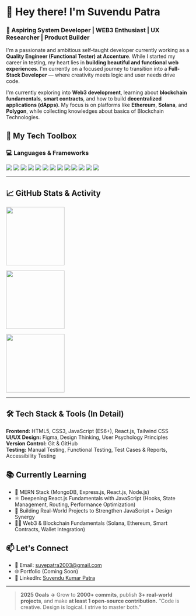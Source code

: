 # 👋 Hey there! I'm Suvendu Patra

### 🚀 Aspiring System Developer | WEB3 Enthusiast | UX Researcher | Product Builder

I'm a passionate and ambitious self-taught developer currently working as a **Quality Engineer (Functional Tester) at Accenture**. While I started my career in testing, my heart lies in **building beautiful and functional web experiences**. I'm currently on a focused journey to transition into a **Full-Stack Developer** — where creativity meets logic and user needs drive code.

I'm currently exploring into **Web3 development**, learning about **blockchain fundamentals**, **smart contracts**, and how to build **decentralized applications (dApps)**. My focus is on platforms like **Ethereum**, **Solana**, and **Polygon**, while collecting knowledges about basics of Blockchain Technologies.


## 🧰 My Tech Toolbox

### 💻 Languages & Frameworks

<p align="left">
  <img src="https://img.shields.io/badge/HTML5-E34F26?style=for-the-badge&logo=html5&logoColor=white" />
  <img src="https://img.shields.io/badge/CSS3-1572B6?style=for-the-badge&logo=css3&logoColor=white" />
  <img src="https://img.shields.io/badge/JavaScript-F7DF1E?style=for-the-badge&logo=javascript&logoColor=black" />
  <img src="https://img.shields.io/badge/React.js-20232A?style=for-the-badge&logo=react&logoColor=61DAFB" />
  <img src="https://img.shields.io/badge/TailwindCSS-38B2AC?style=for-the-badge&logo=tailwind-css&logoColor=white" />
  <img src="https://img.shields.io/badge/Figma-F24E1E?style=for-the-badge&logo=figma&logoColor=white" />
  <img src="https://img.shields.io/badge/Git-F05032?style=for-the-badge&logo=git&logoColor=white" />
  <img src="https://img.shields.io/badge/GitHub-181717?style=for-the-badge&logo=github&logoColor=white" />
  <img src="https://img.shields.io/badge/Web3-3C3C3D?style=for-the-badge&logo=web3dotjs&logoColor=white" />
  <img src="https://img.shields.io/badge/Ethereum-3C3C3D?style=for-the-badge&logo=ethereum&logoColor=white" />
  <img src="https://img.shields.io/badge/Solana-3B00B9?style=for-the-badge&logo=solana&logoColor=white" />
  <img src="https://img.shields.io/badge/Smart%20Contracts-FF9900?style=for-the-badge&logo=blockchaindotcom&logoColor=white" />
  <img src="https://img.shields.io/badge/Polygon-8247E5?style=for-the-badge&logo=polygon&logoColor=white" />
</p>

---

## 📈 GitHub Stats & Activity

<p align="left">
  <img src="https://github-readme-stats.vercel.app/api?username=suvepatra004&show_icons=true&theme=tokyonight&hide=issues&count_private=true" height="160" />
</p>
<p align="left">
  <img src="https://github-readme-stats.vercel.app/api/top-langs/?username=suvepatra004&layout=compact&theme=tokyonight&hide=css" height="160" />
</p>
<p align="left">
  <img src="https://github-readme-streak-stats.herokuapp.com/?user=suvepatra004&theme=tokyonight" height="160" />
</p>

---

## 🛠️ Tech Stack & Tools (In Detail)

**Frontend:** HTML5, CSS3, JavaScript (ES6+), React.js, Tailwind CSS  
**UI/UX Design:** Figma, Design Thinking, User Psychology Principles  
**Version Control:** Git & GitHub  
**Testing:** Manual Testing, Functional Testing, Test Cases & Reports, Accessibility Testing  


## 📚 Currently Learning

- 🔷 MERN Stack (MongoDB, Express.js, React.js, Node.js)
- ⚛️ Deepening React.js Fundamentals with JavaScript (Hooks, State Management, Routing, Performance Optimization)
- 🧠 Building Real-World Projects to Strengthen JavaScript + Design Synergy
- 🧑‍💻 Web3 & Blockchain Fundamentals (Solana, Ethereum, Smart Contracts, Wallet Integration)


## 📫 Let's Connect

- 📧 Email: [suvepatra2003@gmail.com](mailto:suvepatra2003@gmail.com)
- 🌐 Portfolio (Coming Soon)
- 💼 LinkedIn: [Suvendu Kumar Patra](https://www.linkedin.com/in/suvendu-kumar-patra-723850230)

---

> **2025 Goals ->** Grow to **2000+ commits**, publish **3+ real-world projects**, and make **at least 1 open-source contribution.**
> “Code is creative. Design is logical. I strive to master both.”

<!---
suvepatra004/suvepatra004 is a ✨ special ✨ repository because its `README.md` (this file) appears on your GitHub profile.
You can click the Preview link to take a look at your changes.
--->
